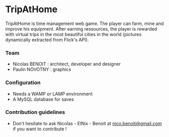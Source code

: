 # TripAtHome #

TripAtHome is time management web game. The player can farm, mine and improve his equipment. 
After earning ressources, the player is rewarded with virtual trips in the most beautiful cities in the world (pictures dynamically extracted from Flick's API).

### Team ###

- Nicolas BENOIT : architect, developer and designer
- Paulin NOVOTNY : graphics

### Configuration ###

- Needs a WAMP or LAMP environment
- A MySQL database for saves

### Contribution guidelines ###

- Don't hesitate to ask Nicolas - ElNix - Benoit at nico.benoit@gmail.com if you want to contribute ! 